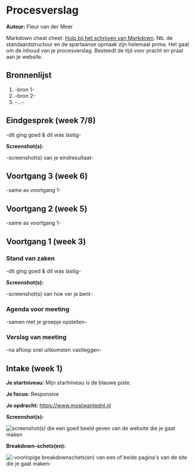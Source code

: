 # Procesverslag
**Auteur:** Fleur van der Meer

Markdown cheat cheet: [Hulp bij het schrijven van Markdown](https://github.com/adam-p/markdown-here/wiki/Markdown-Cheatsheet). Nb. de standaardstructuur en de spartaanse opmaak zijn helemaal prima. Het gaat om de inhoud van je procesverslag. Besteedt de tijd voor pracht en praal aan je website.



## Bronnenlijst
1. -bron 1-
2. -bron 2-
3. -...-



## Eindgesprek (week 7/8)

-dit ging goed & dit was lastig-

**Screenshot(s):**

-screenshot(s) van je eindresultaat-



## Voortgang 3 (week 6)

-same as voortgang 1-



## Voortgang 2 (week 5)

-same as voortgang 1-



## Voortgang 1 (week 3)

### Stand van zaken

-dit ging goed & dit was lastig-

**Screenshot(s):**

-screenshot(s) van hoe ver je bent-

### Agenda voor meeting

-samen met je groepje opstellen-

### Verslag van meeting

-na afloop snel uitkomsten vastleggen-



## Intake (week 1)

**Je startniveau:** Mijn startniveau is de blauwe piste.

**Je focus:** Responsive

**Je opdracht:** https://www.mostwantednl.nl

**Screenshot(s):**

![screenshot(s) die een goed beeld geven van de website die je gaat maken](basiswebstie/images/Screenshot-webs.jpg)

**Breakdown-schets(en):**

![-voorlopige breakdownschets(en) van een of beide pagina's van de site die je gaat maken-](basiswebsite/images/Breakdown1.svg)
